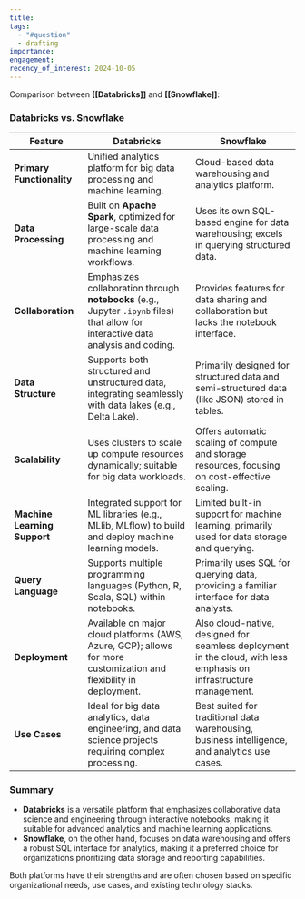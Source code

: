 ```yaml
---
title: 
tags:
  - "#question"
  - drafting
importance: 
engagement: 
recency_of_interest: 2024-10-05
---
```

Comparison between **[[Databricks]]** and **[[Snowflake]]**:
### Databricks vs. Snowflake

| Feature                      | **Databricks**                                         | **Snowflake**                                      |
|------------------------------|-------------------------------------------------------|---------------------------------------------------|
| **Primary Functionality**     | Unified analytics platform for big data processing and machine learning. | Cloud-based data warehousing and analytics platform. |
| **Data Processing**           | Built on **Apache Spark**, optimized for large-scale data processing and machine learning workflows. | Uses its own SQL-based engine for data warehousing; excels in querying structured data. |
| **Collaboration**             | Emphasizes collaboration through **notebooks** (e.g., Jupyter `.ipynb` files) that allow for interactive data analysis and coding. | Provides features for data sharing and collaboration but lacks the notebook interface. |
| **Data Structure**            | Supports both structured and unstructured data, integrating seamlessly with data lakes (e.g., Delta Lake). | Primarily designed for structured data and semi-structured data (like JSON) stored in tables. |
| **Scalability**               | Uses clusters to scale up compute resources dynamically; suitable for big data workloads. | Offers automatic scaling of compute and storage resources, focusing on cost-effective scaling. |
| **Machine Learning Support**  | Integrated support for ML libraries (e.g., MLlib, MLflow) to build and deploy machine learning models. | Limited built-in support for machine learning, primarily used for data storage and querying. |
| **Query Language**            | Supports multiple programming languages (Python, R, Scala, SQL) within notebooks. | Primarily uses SQL for querying data, providing a familiar interface for data analysts. |
| **Deployment**                | Available on major cloud platforms (AWS, Azure, GCP); allows for more customization and flexibility in deployment. | Also cloud-native, designed for seamless deployment in the cloud, with less emphasis on infrastructure management. |
| **Use Cases**                 | Ideal for big data analytics, data engineering, and data science projects requiring complex processing. | Best suited for traditional data warehousing, business intelligence, and analytics use cases. |

### Summary

- **Databricks** is a versatile platform that emphasizes collaborative data science and engineering through interactive notebooks, making it suitable for advanced analytics and machine learning applications.
- **Snowflake**, on the other hand, focuses on data warehousing and offers a robust SQL interface for analytics, making it a preferred choice for organizations prioritizing data storage and reporting capabilities.

Both platforms have their strengths and are often chosen based on specific organizational needs, use cases, and existing technology stacks.
